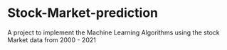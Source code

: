 # Stock-Market-prediction
A project to implement the Machine Learning Algorithms using the stock Market data from 2000 - 2021
